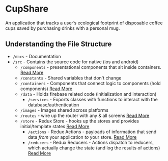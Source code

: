 # CupShare
An application that tracks a user’s ecological footprint of disposable coffee cups saved by purchasing drinks with a personal mug.

## Understanding the File Structure
- `/docs` - Documentation
- `/src` - Contains the source code for native (ios and android)
    - `/components` - presentational components that sit inside containers. [Read More](https://medium.com/@dan_abramov/smart-and-dumb-components-7ca2f9a7c7d0)
    - `/constants` - Shared variables that don't change
    - `/containers` - Components that connect logic to components (hold components) [Read More](https://redux.js.org/docs/basics/UsageWithReact.html#presentational-and-container-components)
    - `/data` - Holds firebase related code (initialization and interaction)
        - `/services` - Exports classes with functions to interact with the database/authentication
    - `/images` - Images shared across platforms
    - `/routes` - wire up the router with any & all screens [Read More](https://github.com/aksonov/react-native-router-flux)
    - `/store` - Redux Store - hooks up the stores and provides initial/template states [Read More](https://redux.js.org/docs/basics/Store.html)
        - `/actions` - Redux Actions - payloads of information that send data _from_ your application _to_ your store. [Read More](https://redux.js.org/docs/basics/Actions.html)
        - `/reducers` - Redux Reducers - Actions dispatch to reducers, which actually change the state (and log the results of actions) [Read More](https://redux.js.org/docs/basics/Reducers.html)
